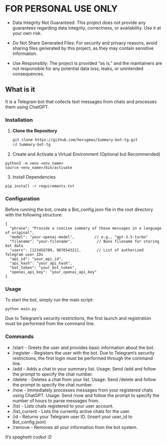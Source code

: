 # FOR PERSONAL USE ONLY
+	Data Integrity Not Guaranteed: This project does not provide any guarantees regarding data integrity, correctness, or availability. Use it at your own risk.

+	Do Not Share Generated Files: For security and privacy reasons, avoid sharing files generated by this project, as they may contain sensitive information.

+	Use Responsibly: The project is provided “as is,” and the maintainers are not responsible for any potential data loss, leaks, or unintended consequences.

## What is it
It is a Telegram bot that collects text messages from chats and processes them using ChatGPT.

### Installation

1. **Clone the Repository**

   ```bash
   git clone https://github.com/horugmax/Summary-bot-tg.git
   cd Summary-bot-tg

2.	Create and Activate a Virtual Environment (Optional but Recommended)

```
python3 -m venv <env_name>
source <env_name>/bin/activate  
```

3.	Install Dependencies
```
pip install -r requirements.txt
```

### Configuration

Before running the bot, create a Bot_config.json file in the root directory with the following structure:
```
{
  "phrase": "Provide a concise summary of those messages in a language of original",
  "model": "your-openai-model",         // e.g., "gpt-3.5-turbo"
  "filename": "your-filename",           // Base filename for storing bot data
  "users": [123456789, 987654321],       // List of authorized Telegram user IDs
  "api_id": "your_api_id",
  "api_hash": "your_api_hash",
  "bot_token": "your_bot_token",
  "openai_api_key": "your_openai_api_key"
}
```
### Usage

To start the bot, simply run the main script:
```
python main.py
```
Due to Telegram’s security restrictions, the first launch and registration must be performed from the command line.

### Commands
+	/start - Greets the user and provides basic information about the bot.
+	/register - Registers the user with the bot.
  	Due to Telegram’s security restrictions, the first login must be performed through the command line.
+	/add - Adds a chat to your summary list.
	Usage: Send /add and follow the prompt to specify the chat number.
+	/delete - Deletes a chat from your list.
	Usage: Send /delete and follow the prompt to specify the chat number.
+	/now - Immediately processes messages from your registered chats using ChatGPT.
	Usage: Send /now and follow the prompt to specify the number of hours to parse messages from.
+	/list - Lists chats registered to your user account.
+	/list_current - Lists the currently active chats for the user.
+	/id - Returns your Telegram user ID. (insert your user_id to Bot_config.json)
+	/remove - Removes all your information from the bot system.

*It’s spaghetti coded :D*

